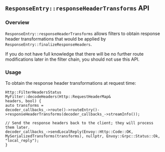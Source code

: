 ## `ResponseEntry::responseHeaderTransforms` API

### Overview

`ResponseEntry::responseHeaderTransforms` allows filters to obtain response
header transformations that would be applied by
`ResponseEntry::finalizeResponseHeaders`.

If you do not have full knowledge that there will be no further route
modifications later in the filter chain, you should not use this API.

### Usage

To obtain the response header transformations at request time:

```
Http::FilterHeadersStatus MyFilter::decodeHeaders(Http::RequestHeaderMap&
headers, bool) {
auto transforms =
decoder_callbacks_->route()->routeEntry()->responseHeaderTransforms(decoder_callbacks_->streamInfo());

// Send the response headers back to the client; they will process them later.
decoder_callbacks_->sendLocalReply(Envoy::Http::Code::OK,
MySerializedTransforms(transforms), nullptr, Envoy::Grpc::Status::Ok,
"local_reply");
}
```
